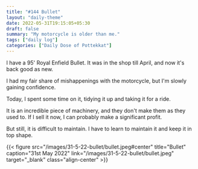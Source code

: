 ```yaml
---
title: "#144 Bullet"
layout: "daily-theme"
date: 2022-05-31T19:15:05+05:30
draft: false
summary: "My motorcycle is older than me."
tags: ["daily log"]
categories: ["Daily Dose of Pottekkat"]
---
```


I have a 95' Royal Enfield Bullet. It was in the shop till April, and now it's back good as new.

I had my fair share of mishappenings with the motorcycle, but I'm slowly gaining confidence.

Today, I spent some time on it, tidying it up and taking it for a ride.

It is an incredible piece of machinery, and they don't make them as they used to. If I sell it now, I can probably make a significant profit.

But still, it is difficult to maintain. I have to learn to maintain it and keep it in top shape.

{{< figure src="/images/31-5-22-bullet/bullet.jpeg#center" title="Bullet" caption="31st May 2022" link="/images/31-5-22-bullet/bullet.jpeg" target="_blank" class="align-center" >}}
